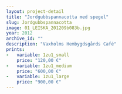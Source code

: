 ```yaml
---
layout: project-detail
title: "Jordgubbspannacotta med spegel"
slug: Jordgubbspannacotta
image: 01_LEISKA_201209b083b.jpg
year: 2012
archive_id: ""
description: "Vaxholms Hembygdsgårds Café"
prints: 
-   variable: 1zu1_small
    price: "120,00 €"
-   variable: 1zu1_medium
    price: "600,00 €"
-   variable: 1zu1_large
    price: "900,00 €"
---
```

